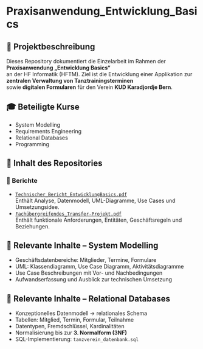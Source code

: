 # Praxisanwendung_Entwicklung_Basics

## 📘 Projektbeschreibung

Dieses Repository dokumentiert die Einzelarbeit im Rahmen der **Praxisanwendung „Entwicklung Basics“**  
an der HF Informatik (HFTM). Ziel ist die Entwicklung einer Applikation zur **zentralen Verwaltung von Tanztrainingsterminen**  
sowie **digitalen Formularen** für den Verein **KUD Karadjordje Bern**.

## 🎓 Beteiligte Kurse

- System Modelling
- Requirements Engineering
- Relational Databases
- Programming

## 📁 Inhalt des Repositories

### 📄 Berichte
- [`Technischer_Bericht_EntwicklungBasics.pdf`](bericht/Technischer_Bericht_EntwicklungBasics.pdf)  
  Enthält Analyse, Datenmodell, UML-Diagramme, Use Cases und Umsetzungsidee.  
- [`Fachübergreifendes_Transfer-Projekt.pdf`](bericht/Fachübergreifendes_Transfer-Projekt.pdf)  
  Enthält funktionale Anforderungen, Entitäten, Geschäftsregeln und Beziehungen.

## 🎯 Relevante Inhalte – System Modelling
- Geschäftsdatenbereiche: Mitglieder, Termine, Formulare
- UML: Klassendiagramm, Use Case Diagramm, Aktivitätsdiagramme
- Use Case Beschreibungen mit Vor- und Nachbedingungen
- Aufwandserfassung und Ausblick zur technischen Umsetzung

## 🧩 Relevante Inhalte – Relational Databases
- Konzeptionelles Datenmodell → relationales Schema
- Tabellen: Mitglied, Termin, Formular, Teilnahme
- Datentypen, Fremdschlüssel, Kardinalitäten
- Normalisierung bis zur **3. Normalform (3NF)**
- SQL-Implementierung: `tanzverein_datenbank.sql`
